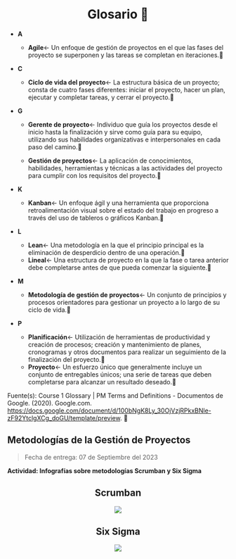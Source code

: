 <h1 align='center'>Glosario 🗿</h1>

- **A**
  - **Agile**← Un enfoque de gestión de proyectos en el que las fases del proyecto se superponen y las tareas se completan en iteraciones.🗿

- **C**
  - **Ciclo de vida del proyecto**← La estructura básica de un proyecto; consta de cuatro fases diferentes: iniciar el proyecto, hacer un plan, ejecutar y completar tareas, y cerrar el proyecto.🗿

- **G**
  - **Gerente de proyecto**← Individuo que guía los proyectos desde el inicio hasta la finalización y sirve como guía para su equipo, utilizando sus habilidades organizativas e interpersonales en cada paso del camino.🗿

  - **Gestión de proyectos**← La aplicación de conocimientos, habilidades, herramientas y técnicas a las actividades del proyecto para cumplir con los requisitos del proyecto.🗿

- **K**

  - **Kanban**← Un enfoque ágil y una herramienta que proporciona retroalimentación visual sobre el estado del trabajo en progreso a través del uso de tableros o gráficos Kanban.🗿

- **L**

  - **Lean**← Una metodología en la que el principio principal es la eliminación de desperdicio dentro de una operación.🗿
  - **Lineal**← Una estructura de proyecto en la que la fase o tarea anterior debe completarse antes de que pueda comenzar la siguiente.🗿

- **M**
  - **Metodología de gestión de proyectos**← Un conjunto de principios y procesos orientadores para gestionar un proyecto a lo largo de su ciclo de vida.🗿


- **P**
  - **Planificación**← Utilización de herramientas de productividad y creación de procesos; creación y mantenimiento de planes, cronogramas y otros documentos para realizar un seguimiento de la finalización del proyecto.🗿
  - **Proyecto**← Un esfuerzo único que generalmente incluye un conjunto de entregables únicos; una serie de tareas que deben completarse para alcanzar un resultado deseado.🗿

Fuente(s):
Course 1 Glossary | PM Terms and Definitions - Documentos de Google. (2020). Google.com. https://docs.google.com/document/d/100bNgK8Ly_30OjVzjRPkxBNle-zF92YtclgXCg_doGU/template/preview. 🗿

## Metodologías de la Gestión de Proyectos

> Fecha de entrega: 07 de Septiembre del 2023

**Actividad: Infografías sobre metodologías Scrumban y Six Sigma**

<section align='center'>
  <h2>Scrumban</h2>
  <picture>
    <img src='assets/scrumban_infografia.jpeg'/>
  </picture>
</section>

<section align='center'>
  <h2>Six Sigma</h2>
  <picture>
    <img src='assets/sig_sigma_infografia.jpeg'/>
  </picture>
</section>
